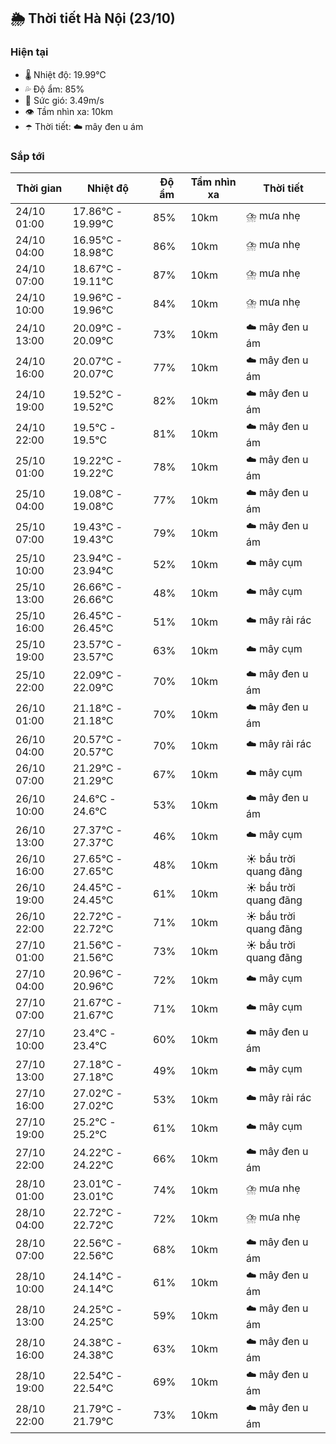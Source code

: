 ## 🌦️ Thời tiết Hà Nội (23/10)

### Hiện tại

- 🌡️ Nhiệt độ: 19.99℃
- 💦 Độ ẩm: 85%
- 💨 Sức gió: 3.49m/s
- 👁️ Tầm nhìn xa: 10km
- ☂️ Thời tiết: ☁️ mây đen u ám

### Sắp tới

| Thời gian | Nhiệt độ | Độ ẩm | Tầm nhìn xa | Thời tiết |
| --- | --- | --- | --- | --- |
| 24/10 01:00 | 17.86℃ - 19.99℃ | 85% | 10km | ⛈️ mưa nhẹ |
| 24/10 04:00 | 16.95℃ - 18.98℃ | 86% | 10km | ⛈️ mưa nhẹ |
| 24/10 07:00 | 18.67℃ - 19.11℃ | 87% | 10km | ⛈️ mưa nhẹ |
| 24/10 10:00 | 19.96℃ - 19.96℃ | 84% | 10km | ⛈️ mưa nhẹ |
| 24/10 13:00 | 20.09℃ - 20.09℃ | 73% | 10km | ☁️ mây đen u ám |
| 24/10 16:00 | 20.07℃ - 20.07℃ | 77% | 10km | ☁️ mây đen u ám |
| 24/10 19:00 | 19.52℃ - 19.52℃ | 82% | 10km | ☁️ mây đen u ám |
| 24/10 22:00 | 19.5℃ - 19.5℃ | 81% | 10km | ☁️ mây đen u ám |
| 25/10 01:00 | 19.22℃ - 19.22℃ | 78% | 10km | ☁️ mây đen u ám |
| 25/10 04:00 | 19.08℃ - 19.08℃ | 77% | 10km | ☁️ mây đen u ám |
| 25/10 07:00 | 19.43℃ - 19.43℃ | 79% | 10km | ☁️ mây đen u ám |
| 25/10 10:00 | 23.94℃ - 23.94℃ | 52% | 10km | ☁️ mây cụm |
| 25/10 13:00 | 26.66℃ - 26.66℃ | 48% | 10km | ☁️ mây cụm |
| 25/10 16:00 | 26.45℃ - 26.45℃ | 51% | 10km | ☁️ mây rải rác |
| 25/10 19:00 | 23.57℃ - 23.57℃ | 63% | 10km | ☁️ mây cụm |
| 25/10 22:00 | 22.09℃ - 22.09℃ | 70% | 10km | ☁️ mây đen u ám |
| 26/10 01:00 | 21.18℃ - 21.18℃ | 70% | 10km | ☁️ mây đen u ám |
| 26/10 04:00 | 20.57℃ - 20.57℃ | 70% | 10km | ☁️ mây rải rác |
| 26/10 07:00 | 21.29℃ - 21.29℃ | 67% | 10km | ☁️ mây cụm |
| 26/10 10:00 | 24.6℃ - 24.6℃ | 53% | 10km | ☁️ mây đen u ám |
| 26/10 13:00 | 27.37℃ - 27.37℃ | 46% | 10km | ☁️ mây cụm |
| 26/10 16:00 | 27.65℃ - 27.65℃ | 48% | 10km | ☀️ bầu trời quang đãng |
| 26/10 19:00 | 24.45℃ - 24.45℃ | 61% | 10km | ☀️ bầu trời quang đãng |
| 26/10 22:00 | 22.72℃ - 22.72℃ | 71% | 10km | ☀️ bầu trời quang đãng |
| 27/10 01:00 | 21.56℃ - 21.56℃ | 73% | 10km | ☀️ bầu trời quang đãng |
| 27/10 04:00 | 20.96℃ - 20.96℃ | 72% | 10km | ☁️ mây cụm |
| 27/10 07:00 | 21.67℃ - 21.67℃ | 71% | 10km | ☁️ mây cụm |
| 27/10 10:00 | 23.4℃ - 23.4℃ | 60% | 10km | ☁️ mây đen u ám |
| 27/10 13:00 | 27.18℃ - 27.18℃ | 49% | 10km | ☁️ mây cụm |
| 27/10 16:00 | 27.02℃ - 27.02℃ | 53% | 10km | ☁️ mây rải rác |
| 27/10 19:00 | 25.2℃ - 25.2℃ | 61% | 10km | ☁️ mây cụm |
| 27/10 22:00 | 24.22℃ - 24.22℃ | 66% | 10km | ☁️ mây đen u ám |
| 28/10 01:00 | 23.01℃ - 23.01℃ | 74% | 10km | ⛈️ mưa nhẹ |
| 28/10 04:00 | 22.72℃ - 22.72℃ | 72% | 10km | ⛈️ mưa nhẹ |
| 28/10 07:00 | 22.56℃ - 22.56℃ | 68% | 10km | ☁️ mây đen u ám |
| 28/10 10:00 | 24.14℃ - 24.14℃ | 61% | 10km | ☁️ mây đen u ám |
| 28/10 13:00 | 24.25℃ - 24.25℃ | 59% | 10km | ☁️ mây đen u ám |
| 28/10 16:00 | 24.38℃ - 24.38℃ | 63% | 10km | ☁️ mây đen u ám |
| 28/10 19:00 | 22.54℃ - 22.54℃ | 69% | 10km | ☁️ mây đen u ám |
| 28/10 22:00 | 21.79℃ - 21.79℃ | 73% | 10km | ☁️ mây đen u ám |
